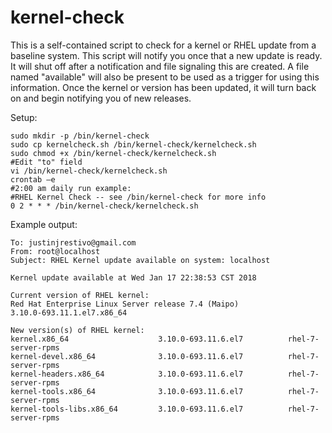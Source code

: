 # kernel-check

This is a self-contained script to check for a kernel or RHEL update from a baseline system. This script will notify you once that a new update is ready. It will shut off after a notification and file signaling this are created. A file named "available" will also be present to be used as a trigger for using this information. Once the kernel or version has been updated, it will turn back on and begin notifying you of new releases. 

Setup:

    sudo mkdir -p /bin/kernel-check
    sudo cp kernelcheck.sh /bin/kernel-check/kernelcheck.sh
    sudo chmod +x /bin/kernel-check/kernelcheck.sh
    #Edit "to" field
    vi /bin/kernel-check/kernelcheck.sh
    crontab –e
    #2:00 am daily run example:
    #RHEL Kernel Check -- see /bin/kernel-check for more info
    0 2 * * * /bin/kernel-check/kernelcheck.sh

Example output:

    To: justinjrestivo@gmail.com
    From: root@localhost
    Subject: RHEL Kernel update available on system: localhost

    Kernel update available at Wed Jan 17 22:38:53 CST 2018

    Current version of RHEL kernel:
    Red Hat Enterprise Linux Server release 7.4 (Maipo)
    3.10.0-693.11.1.el7.x86_64

    New version(s) of RHEL kernel:
    kernel.x86_64                    3.10.0-693.11.6.el7          rhel-7-server-rpms
    kernel-devel.x86_64              3.10.0-693.11.6.el7          rhel-7-server-rpms
    kernel-headers.x86_64            3.10.0-693.11.6.el7          rhel-7-server-rpms
    kernel-tools.x86_64              3.10.0-693.11.6.el7          rhel-7-server-rpms
    kernel-tools-libs.x86_64         3.10.0-693.11.6.el7          rhel-7-server-rpms
